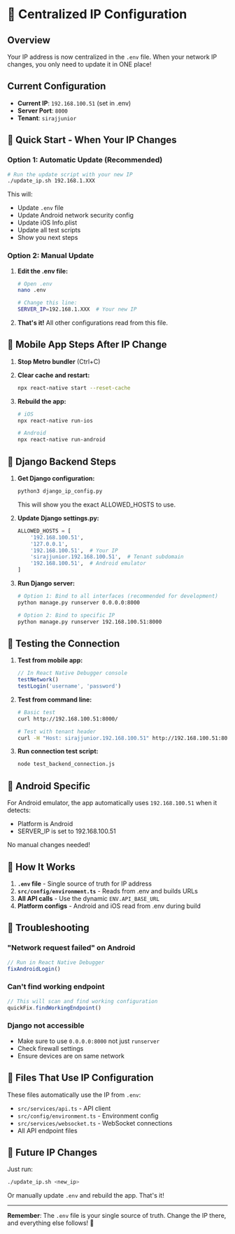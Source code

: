 # 🎯 Centralized IP Configuration

## Overview

Your IP address is now centralized in the `.env` file. When your network IP changes, you only need to update it in ONE place!

## Current Configuration

- **Current IP**: `192.168.100.51` (set in .env)
- **Server Port**: `8000`
- **Tenant**: `sirajjunior`

## 🚀 Quick Start - When Your IP Changes

### Option 1: Automatic Update (Recommended)

```bash
# Run the update script with your new IP
./update_ip.sh 192.168.1.XXX
```

This will:
- Update `.env` file
- Update Android network security config
- Update iOS Info.plist
- Update all test scripts
- Show you next steps

### Option 2: Manual Update

1. **Edit the .env file:**
   ```bash
   # Open .env
   nano .env
   
   # Change this line:
   SERVER_IP=192.168.1.XXX  # Your new IP
   ```

2. **That's it!** All other configurations read from this file.

## 📱 Mobile App Steps After IP Change

1. **Stop Metro bundler** (Ctrl+C)

2. **Clear cache and restart:**
   ```bash
   npx react-native start --reset-cache
   ```

3. **Rebuild the app:**
   ```bash
   # iOS
   npx react-native run-ios
   
   # Android
   npx react-native run-android
   ```

## 🐍 Django Backend Steps

1. **Get Django configuration:**
   ```bash
   python3 django_ip_config.py
   ```
   This will show you the exact ALLOWED_HOSTS to use.

2. **Update Django settings.py:**
   ```python
   ALLOWED_HOSTS = [
       '192.168.100.51',
       '127.0.0.1',
       '192.168.100.51',  # Your IP
       'sirajjunior.192.168.100.51',  # Tenant subdomain
       '192.168.100.51',  # Android emulator
   ]
   ```

3. **Run Django server:**
   ```bash
   # Option 1: Bind to all interfaces (recommended for development)
   python manage.py runserver 0.0.0.0:8000
   
   # Option 2: Bind to specific IP
   python manage.py runserver 192.168.100.51:8000
   ```

## 🧪 Testing the Connection

1. **Test from mobile app:**
   ```javascript
   // In React Native Debugger console
   testNetwork()
   testLogin('username', 'password')
   ```

2. **Test from command line:**
   ```bash
   # Basic test
   curl http://192.168.100.51:8000/
   
   # Test with tenant header
   curl -H "Host: sirajjunior.192.168.100.51" http://192.168.100.51:8000/
   ```

3. **Run connection test script:**
   ```bash
   node test_backend_connection.js
   ```

## 🤖 Android Specific

For Android emulator, the app automatically uses `192.168.100.51` when it detects:
- Platform is Android
- SERVER_IP is set to 192.168.100.51

No manual changes needed!

## 📝 How It Works

1. **`.env` file** - Single source of truth for IP address
2. **`src/config/environment.ts`** - Reads from .env and builds URLs
3. **All API calls** - Use the dynamic `ENV.API_BASE_URL`
4. **Platform configs** - Android and iOS read from .env during build

## 🚨 Troubleshooting

### "Network request failed" on Android
```javascript
// Run in React Native Debugger
fixAndroidLogin()
```

### Can't find working endpoint
```javascript
// This will scan and find working configuration
quickFix.findWorkingEndpoint()
```

### Django not accessible
- Make sure to use `0.0.0.0:8000` not just `runserver`
- Check firewall settings
- Ensure devices are on same network

## 📁 Files That Use IP Configuration

These files automatically use the IP from `.env`:
- `src/services/api.ts` - API client
- `src/config/environment.ts` - Environment config
- `src/services/websocket.ts` - WebSocket connections
- All API endpoint files

## 🔄 Future IP Changes

Just run:
```bash
./update_ip.sh <new_ip>
```

Or manually update `.env` and rebuild the app. That's it!

---

**Remember**: The `.env` file is your single source of truth. Change the IP there, and everything else follows! 🎉